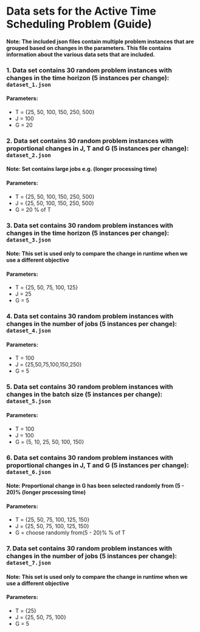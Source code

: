 # Data sets for the Active Time Scheduling Problem (Guide)
####  Note: The included json files contain multiple problem instances that are grouped based on changes in the parameters. This file contains information about the various data sets that are included. 

### 1. Data set contains 30 random problem instances with changes in the time horizon (5 instances per change): `dataset_1.json`
#### Parameters: 
- T = {25, 50, 100, 150, 250, 500}
- J = 100
- G = 20


### 2. Data set contains 30 random problem instances with proportional changes in J, T and G (5 instances per change): `dataset_2.json`
#### Note: Set contains large jobs e.g. (longer processing time)
#### Parameters: 
- T = {25, 50, 100, 150, 250, 500}
- J = {25, 50, 100, 150, 250, 500}
- G = 20 % of T 

### 3. Data set contains 30 random problem instances with changes in the time horizon (5 instances per change): `dataset_3.json`
#### Note: This set is used only to compare the change in runtime when we use a different objective
#### Parameters: 
- T = {25, 50, 75, 100, 125}
- J = 25
- G = 5

### 4. Data set contains 30 random problem instances with changes in the number of jobs (5 instances per change): `dataset_4.json`
#### Parameters: 
- T = 100
- J = {25,50,75,100,150,250}
- G = 5

### 5. Data set contains 30 random problem instances with changes in the batch size (5 instances per change): `dataset_5.json`
#### Parameters: 
- T = 100
- J = 100
- G = {5, 10, 25, 50, 100, 150}

### 6. Data set contains 30 random problem instances with proportional changes in J, T and G (5 instances per change): `dataset_6.json`
#### Note: Proportional change in G has been selected randomly from (5 - 20)% (longer processing time)
#### Parameters: 
- T = {25, 50, 75, 100, 125, 150}
- J = {25, 50, 75, 100, 125, 150}
- G = choose randomly from(5 - 20)% % of T 

### 7. Data set contains 30 random problem instances with changes in the number of jobs (5 instances per change): `dataset_7.json`
#### Note: This set is used only to compare the change in runtime when we use a different objective
#### Parameters: 
- T = {25}
- J = {25, 50, 75, 100}
- G = 5
